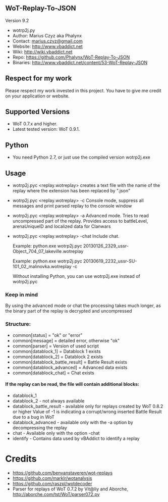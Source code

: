 WoT-Replay-To-JSON 
------------------------------------
Version 9.2

* wotrp2j.py
* Author: Marius Czyz aka Phalynx
* Contact: marius.czyz@gmail.com
* Website: http://www.vbaddict.net
* Wiki: http://wiki.vbaddict.net
* Repo: https://github.com/Phalynx/WoT-Replay-To-JSON
* Binaries: http://www.vbaddict.net/content/53-WoT-Replay-JSON

## Respect for my work
Please respect my work invested in this project. You have to give me credit on your application or website.

## Supported Versions
* WoT 0.7.x and higher. 
* Latest tested version: WoT 0.9.1.

## Python
* You need Python 2.7, or just use the compiled version wotrp2j.exe

## Usage
* wotrp2j.pyc <replay.wotreplay>
		creates a text file with the name of the replay where the extension has been replaced by ".json"
	
* wotrp2j.pyc <replay.wotreplay> -c
		Console mode, suppress all messages and print parsed replay to the console window

* wotrp2j.pyc <replay.wotreplay> -a
		Advanced mode. Tries to read uncompressed part of the replay. Provides access to battleLevel, arenaUniqueID and localized data for Clanwars
		
* wotrp2j.pyc <replay.wotreplay> -chat
		Include chat. 
	
	Example:
		python.exe wotrp2j.pyc 20130126_2329_ussr-Object_704_07_lakeville.wotreplay

	Example:
		python.exe wotrp2j.pyc 20130619_2232_ussr-SU-101_02_malinovka.wotreplay -c

	Without installing Python, you can use wotrp2j.exe instead of wotrp2j.pyc

### Keep in mind
By using the advanced mode or chat the processing takes much longer, as the binary part of the replay is decrypted and uncompressed

	
### Structure:
* common[status] = "ok" or "error"
* common[message] = detailed error, otherwise "ok"
* common[parser] = Version of used script
* common[datablock_1] = Datablock 1 exists
* common[datablock_2] = Datablock 2 exists
* common[datablock_battle_result] = Battle Result exists
* common[datablock_advanced] = Advanced data exists
* common[datablock_chat] = Chat exists
	
	
#### If the replay can be read, the file will contain additional blocks:
* datablock_1
* datablock_2 - not always available
* datablock_battle_result - available only for replays created by WoT 0.8.2 or higher
	Value of -1 is indicating a corrupt/wrong inserted Battle Result due to a bug in WoT
* datablock_advanced - available only with the -a option by decompressing the replay
* chat - Available only with the option -chat
* identify - Contains data used by vBAddict to identify a replay
	
# Credits
* https://github.com/benvanstaveren/wot-replays
* https://github.com/marklr/wotanalysis
* https://github.com/raszpl/wotdecoder
* Parser for replays of WoT 0.7.2 by Vit@liy and Aborche, http://aborche.com/tst/WoT/parser072.py
